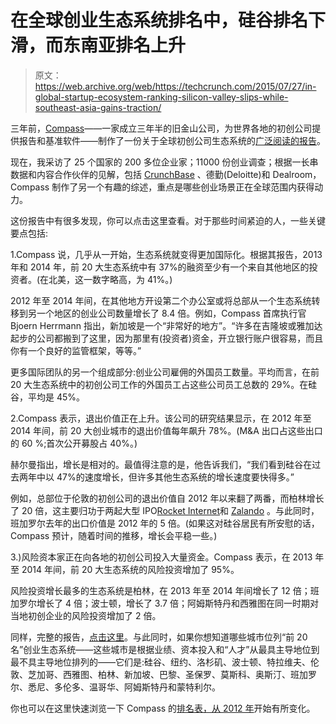 # 在全球创业生态系统排名中，硅谷排名下滑，而东南亚排名上升 

> 原文：<https://web.archive.org/web/https://techcrunch.com/2015/07/27/in-global-startup-ecosystem-ranking-silicon-valley-slips-while-southeast-asia-gains-traction/>

三年前，[Compass](https://web.archive.org/web/20221007154629/https://www.compass.co/)——一家成立三年半的旧金山公司，为世界各地的初创公司提供报告和基准软件——制作了一份关于全球初创公司生态系统的[广泛阅读的报告](https://web.archive.org/web/20221007154629/https://beta.techcrunch.com/2012/11/20/startup-genome-ranks-the-worlds-top-startup-ecosystems-silicon-valley-tel-aviv-l-a-lead-the-way/%20https://beta.techcrunch.com/tag/startup-genome/)。

现在，我采访了 25 个国家的 200 多位企业家；11000 份创业调查；根据一长串数据和内容合作伙伴的见解，包括 [CrunchBase](https://web.archive.org/web/20221007154629/https://www.crunchbase.com/) 、德勤(Deloitte)和 Dealroom，Compass 制作了另一个有趣的综述，重点是哪些创业场景正在全球范围内获得动力。

这份报告中有很多发现，你可以点击这里查看。对于那些时间紧迫的人，一些关键要点包括:

1.Compass 说，几乎从一开始，生态系统就变得更加国际化。根据其报告，2013 年和 2014 年，前 20 大生态系统中有 37%的融资至少有一个来自其他地区的投资者。(在北美，这一数字略高，为 41%。)

2012 年至 2014 年间，在其他地方开设第二个办公室或将总部从一个生态系统转移到另一个地区的创业公司数量增长了 8.4 倍。例如，Compass 首席执行官 Bjoern Herrmann 指出，新加坡是一个“非常好的地方”。“许多在吉隆坡或雅加达起步的公司都搬到了这里，因为那里有(投资者)资金，开立银行账户很容易，而且你有一个良好的监管框架，等等。”

更多国际团队的另一个组成部分:创业公司雇佣的外国员工数量。平均而言，在前 20 大生态系统中的初创公司工作的外国员工占这些公司员工总数的 29%。在硅谷，平均是 45%。

2.Compass 表示，退出价值正在上升。该公司的研究结果显示，在 2012 年至 2014 年间，前 20 大创业城市的退出价值每年飙升 78%。(M&A 出口占这些出口的 60 %;首次公开募股占 40%。)

赫尔曼指出，增长是相对的。最值得注意的是，他告诉我们，“我们看到硅谷在过去两年中以 47%的速度增长，但许多其他生态系统的增长速度要快得多。”

例如，总部位于伦敦的初创公司的退出价值自 2012 年以来翻了两番，而柏林增长了 20 倍，这主要归功于两起大型 IPO[Rocket Internet](https://web.archive.org/web/20221007154629/http://dealbook.nytimes.com/2014/10/01/rocket-internet-prices-its-i-p-o/)和 [Zalando](https://web.archive.org/web/20221007154629/http://dealbook.nytimes.com/2014/09/30/zalando-i-p-o-values-german-online-retailer-at-6-7-billion/) 。与此同时，班加罗尔去年的出口价值是 2012 年的 5 倍。(如果这对硅谷居民有所安慰的话，Compass 预计，随着时间的推移，增长会平稳一些。)

3.)风险资本家正在向各地的初创公司投入大量资金。Compass 表示，在 2013 年至 2014 年间，前 20 大生态系统的风险投资增加了 95%。

风险投资增长最多的生态系统是柏林，在 2013 年至 2014 年间增长了 12 倍；班加罗尔增长了 4 倍；波士顿，增长了 3.7 倍；阿姆斯特丹和西雅图在同一时期对当地初创企业的风险投资增加了 2 倍。

同样，完整的报告，[点击这里](https://web.archive.org/web/20221007154629/http://startup-ecosystem.compass.co/ser2015/)。与此同时，如果你想知道哪些城市位列“前 20 名”创业生态系统——这些城市是根据业绩、资本投入和“人才”从最具主导地位到最不具主导地位排列的——它们是:硅谷、纽约、洛杉矶、波士顿、特拉维夫、伦敦、芝加哥、西雅图、柏林、新加坡、巴黎、圣保罗、莫斯科、奥斯汀、班加罗尔、悉尼、多伦多、温哥华、阿姆斯特丹和蒙特利尔。

你也可以在这里快速浏览一下 Compass 的[排名表，从 2012 年](https://web.archive.org/web/20221007154629/https://beta.techcrunch.com/wp-content/uploads/2015/07/ranking-table-with-changes-from-2012.pdf)开始有所变化。